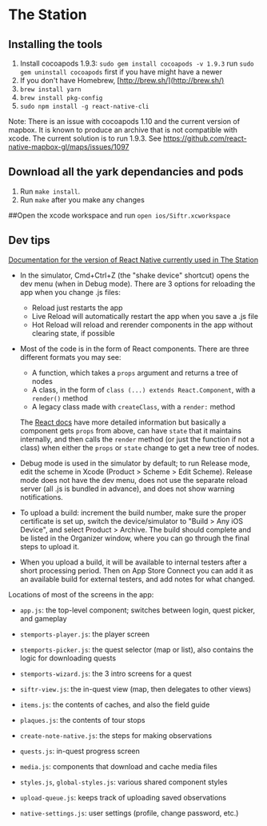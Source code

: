 # The Station

## Installing the tools
1. Install cocoapods 1.9.3: `sudo gem install cocoapods -v 1.9.3` run `sudo gem uninstall cocoapods` first if you have might have a newer
2. If you don't have Homebrew, [http://brew.sh/](http://brew.sh/)
3. `brew install yarn`
4. `brew install pkg-config`
5. `sudo npm install -g react-native-cli`

Note: There is an issue with cocoapods 1.10 and the current version of mapbox. It is known to produce an archive that is not compatible with xcode. The current solution is to run 1.9.3. See 
https://github.com/react-native-mapbox-gl/maps/issues/1097

## Download all the yark dependancies and pods
1. Run `make install`.
2. Run `make` after you make any changes

##Open the xcode workspace and run
`open ios/Siftr.xcworkspace`

## Dev tips

[Documentation for the version of React Native currently used in The Station](https://reactnative.dev/docs/0.60/getting-started)

  * In the simulator, Cmd+Ctrl+Z (the "shake device" shortcut) opens the dev menu (when in Debug mode). There are 3 options for reloading the app when you change .js files:

    * Reload just restarts the app
    * Live Reload will automatically restart the app when you save a .js file
    * Hot Reload will reload and rerender components in the app without clearing state, if possible

  * Most of the code is in the form of React components. There are three different formats you may see:

    * A function, which takes a `props` argument and returns a tree of nodes
    * A class, in the form of `class (...) extends React.Component`, with a `render()` method
    * A legacy class made with `createClass`, with a `render:` method

    The [React docs](https://reactjs.org/docs/state-and-lifecycle.html) have more detailed information but basically a component gets `props` from above, can have `state` that it maintains internally, and then calls the `render` method (or just the function if not a class) when either the `props` or `state` change to get a new tree of nodes.

  * Debug mode is used in the simulator by default; to run Release mode, edit the scheme in Xcode (Product > Scheme > Edit Scheme). Release mode does not have the dev menu, does not use the separate reload server (all .js is bundled in advance), and does not show warning notifications.

  * To upload a build: increment the build number, make sure the proper certificate is set up, switch the device/simulator to "Build > Any iOS Device", and select Product > Archive. The build should complete and be listed in the Organizer window, where you can go through the final steps to upload it.

  * When you upload a build, it will be available to internal testers after a short processing period. Then on App Store Connect you can add it as an available build for external testers, and add notes for what changed.

Locations of most of the screens in the app:

  * `app.js`: the top-level component; switches between login, quest picker, and gameplay

  * `stemports-player.js`: the player screen
  * `stemports-picker.js`: the quest selector (map or list), also contains the logic for downloading quests
  * `stemports-wizard.js`: the 3 intro screens for a quest

  * `siftr-view.js`: the in-quest view (map, then delegates to other views)

  * `items.js`: the contents of caches, and also the field guide
  * `plaques.js`: the contents of tour stops
  * `create-note-native.js`: the steps for making observations
  * `quests.js`: in-quest progress screen

  * `media.js`: components that download and cache media files
  * `styles.js`, `global-styles.js`: various shared component styles
  * `upload-queue.js`: keeps track of uploading saved observations

  * `native-settings.js`: user settings (profile, change password, etc.)
